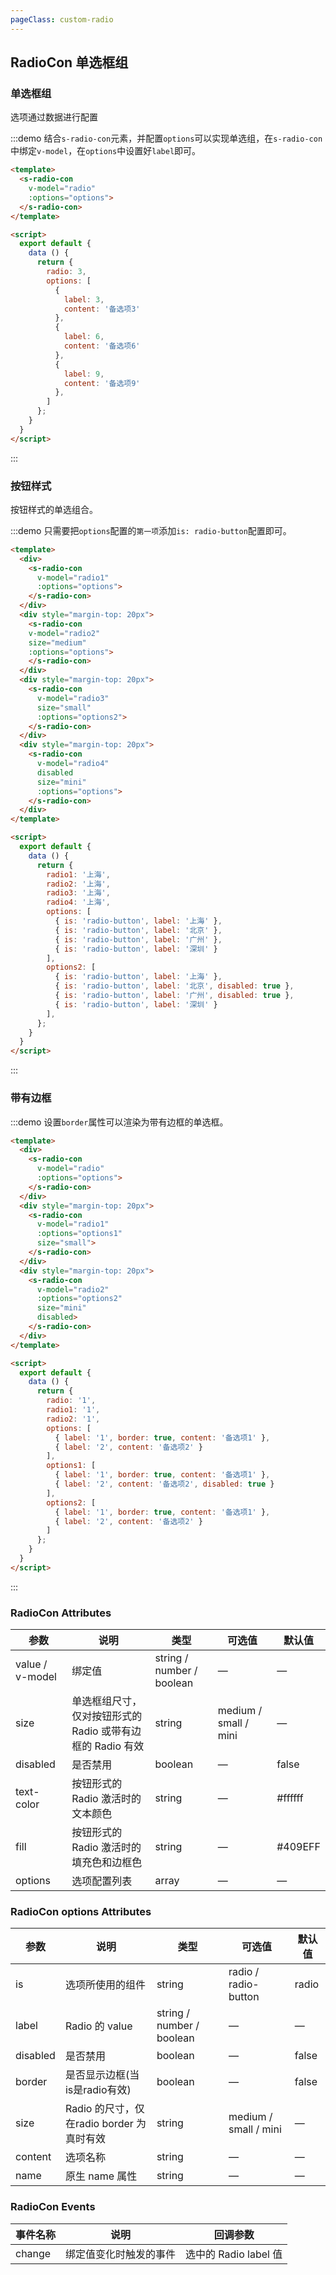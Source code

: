 ```yaml
---
pageClass: custom-radio
---
```

## RadioCon 单选框组

### 单选框组

选项通过数据进行配置

:::demo 结合`s-radio-con`元素，并配置`options`可以实现单选组，在`s-radio-con`中绑定`v-model`，在`options`中设置好`label`即可。

```html
<template>
  <s-radio-con
    v-model="radio"
    :options="options">
  </s-radio-con>
</template>

<script>
  export default {
    data () {
      return {
        radio: 3,
        options: [
          {
            label: 3,
            content: '备选项3'
          },
          {
            label: 6,
            content: '备选项6'
          },
          {
            label: 9,
            content: '备选项9'
          },
        ]
      };
    }
  }
</script>
```
:::

### 按钮样式

按钮样式的单选组合。

:::demo 只需要把`options`配置的`第一项`添加`is: radio-button`配置即可。
```html
<template>
  <div>
    <s-radio-con
      v-model="radio1"
      :options="options">
    </s-radio-con>
  </div>
  <div style="margin-top: 20px">
    <s-radio-con
    v-model="radio2"
    size="medium"
    :options="options">
    </s-radio-con>
  </div>
  <div style="margin-top: 20px">
    <s-radio-con
      v-model="radio3"
      size="small"
      :options="options2">
    </s-radio-con>
  </div>
  <div style="margin-top: 20px">
    <s-radio-con
      v-model="radio4"
      disabled
      size="mini"
      :options="options">
    </s-radio-con>
  </div>
</template>

<script>
  export default {
    data () {
      return {
        radio1: '上海',
        radio2: '上海',
        radio3: '上海',
        radio4: '上海',
        options: [
          { is: 'radio-button', label: '上海' },
          { is: 'radio-button', label: '北京' },
          { is: 'radio-button', label: '广州' },
          { is: 'radio-button', label: '深圳' }
        ],
        options2: [
          { is: 'radio-button', label: '上海' },
          { is: 'radio-button', label: '北京', disabled: true },
          { is: 'radio-button', label: '广州', disabled: true },
          { is: 'radio-button', label: '深圳' }
        ],
      };
    }
  }
</script>
```
:::

### 带有边框

:::demo 设置`border`属性可以渲染为带有边框的单选框。
```html
<template>
  <div>
    <s-radio-con
      v-model="radio"
      :options="options">
    </s-radio-con>
  </div>
  <div style="margin-top: 20px">
    <s-radio-con
      v-model="radio1"
      :options="options1"
      size="small">
    </s-radio-con>
  </div>
  <div style="margin-top: 20px">
    <s-radio-con
      v-model="radio2"
      :options="options2"
      size="mini"
      disabled>
    </s-radio-con>
  </div>
</template>

<script>
  export default {
    data () {
      return {
        radio: '1',
        radio1: '1',
        radio2: '1',
        options: [
          { label: '1', border: true, content: '备选项1' },
          { label: '2', content: '备选项2' }
        ],
        options1: [
          { label: '1', border: true, content: '备选项1' },
          { label: '2', content: '备选项2', disabled: true }
        ],
        options2: [
          { label: '1', border: true, content: '备选项1' },
          { label: '2', content: '备选项2' }
        ]
      };
    }
  }
</script>
```
:::

### RadioCon Attributes
| 参数      | 说明    | 类型      | 可选值       | 默认值   |
|---------- |-------- |---------- |-------------  |-------- |
| value / v-model | 绑定值 | string / number / boolean | — | — |
| size     | 单选框组尺寸，仅对按钮形式的 Radio 或带有边框的 Radio 有效   | string  | medium / small / mini |    —     |
| disabled  | 是否禁用    | boolean   | — | false   |
| text-color  | 按钮形式的 Radio 激活时的文本颜色    | string   | — | #ffffff   |
| fill  | 按钮形式的 Radio 激活时的填充色和边框色    | string   | — | #409EFF   |
| options  | 选项配置列表    | array   | — | —   |

### RadioCon options Attributes
| 参数      | 说明    | 类型      | 可选值       | 默认值   |
|---------- |-------- |---------- |-------------  |-------- |
| is | 选项所使用的组件 | string | radio / radio-button | radio |
| label     | Radio 的 value   | string / number / boolean    |       —        |      —   |
| disabled  | 是否禁用    | boolean   | — | false   |
| border  | 是否显示边框(当is是radio有效)  | boolean   | — | false   |
| size  | Radio 的尺寸，仅在radio border 为真时有效  | string  | medium / small / mini | — |
| content | 选项名称 | string    |      —         |     —    |
| name | 原生 name 属性 | string    |      —         |     —    |


### RadioCon Events
| 事件名称 | 说明 | 回调参数 |
|---------- |-------- |---------- |
| change  | 绑定值变化时触发的事件 |  选中的 Radio label 值  |

